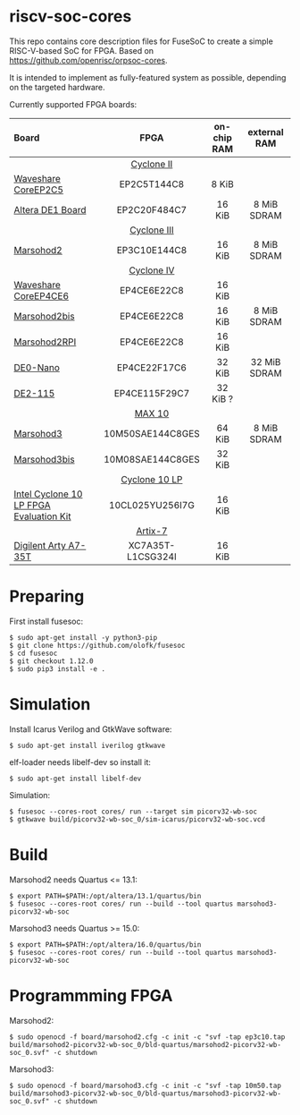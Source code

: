 riscv-soc-cores
===============

This repo contains core description files for FuseSoC
to create a simple RISC-V-based SoC for FPGA.
Based on https://github.com/openrisc/orpsoc-cores.

It is intended to implement as fully-featured
system as possible, depending on the targeted hardware.

Currently supported FPGA boards:

| Board | FPGA | on-chip RAM | external RAM |
| :---- | :--: | :---------: | :------:     |
| | [Cyclone II](https://www.altera.com/products/fpga/cyclone-series/cyclone-ii/support.html)
| [Waveshare CoreEP2C5](http://www.waveshare.com/wiki/CoreEP2C5)               | EP2C5T144C8  | 8 KiB  |             |
| [Altera DE1 Board](https://www.terasic.com.tw/cgi-bin/page/archive.pl?No=83) | EP2C20F484C7 | 16 KiB | 8 MiB SDRAM |
| | [Cyclone III](https://www.altera.com/products/fpga/cyclone-series/cyclone-iii/overview.html)
| [Marsohod2](https://marsohod.org/howtostart/marsohod2) | EP3C10E144C8 | 16 KiB | 8 MiB SDRAM |
| | [Cyclone IV](https://www.altera.com/products/fpga/cyclone-series/cyclone-iv/overview.html)
| [Waveshare CoreEP4CE6](http://www.waveshare.com/wiki/CoreEP4CE6) | EP4CE6E22C8 | 16 KiB |   |
| [Marsohod2bis](https://marsohod.org/11-blog/289-marsohod2bis)    | EP4CE6E22C8 | 16 KiB | 8 MiB SDRAM  |
| [Marsohod2RPI](https://marsohod.org/howtostart/m2rpi)                                 | EP4CE6E22C8  | 16 KiB |              |
| [DE0-Nano](http://www.terasic.com.tw/cgi-bin/page/archive.pl?Language=English&No=593) | EP4CE22F17C6 | 32 KiB | 32 MiB SDRAM |
| [DE2-115](http://www.terasic.com.tw/cgi-bin/page/archive.pl?Language=English&No=502)  | EP4CE115F29C7 | 32 KiB ? |              |
| | [MAX 10](https://www.altera.com/products/fpga/max-series/max-10/overview.html)
| [Marsohod3](https://marsohod.org/howtostart/plata-marsokhod3) | 10M50SAE144C8GES | 64 KiB | 8 MiB SDRAM |
| [Marsohod3bis](https://marsohod.org/howtostart/plata-marsokhod3) | 10M08SAE144C8GES | 32 KiB |             |
| | [Cyclone 10 LP](https://www.altera.com/products/fpga/cyclone-series/cyclone-10/cyclone-10-lp/overview.html)
| [Intel Cyclone 10 LP FPGA Evaluation Kit](https://www.altera.com/products/boards_and_kits/dev-kits/altera/cyclone-10-lp-evaluation-kit.html) | 10CL025YU256I7G | 16 KiB |   |
| | [Artix-7](https://www.xilinx.com/products/silicon-devices/fpga/artix-7.html)
| [Digilent Arty A7-35T](http://store.digilentinc.com/arty-a7-artix-7-fpga-development-board-for-makers-and-hobbyists/) | XC7A35T-L1CSG324I | 16 KiB |   |


# Preparing

First install fusesoc:

```
$ sudo apt-get install -y python3-pip
$ git clone https://github.com/olofk/fusesoc
$ cd fusesoc
$ git checkout 1.12.0
$ sudo pip3 install -e .
```


# Simulation

Install Icarus Verilog and GtkWave software:

```
$ sudo apt-get install iverilog gtkwave
```

elf-loader needs libelf-dev so install it:

```
$ sudo apt-get install libelf-dev
```

Simulation:

```
$ fusesoc --cores-root cores/ run --target sim picorv32-wb-soc
$ gtkwave build/picorv32-wb-soc_0/sim-icarus/picorv32-wb-soc.vcd
```


# Build

Marsohod2 needs Quartus <= 13.1:

```
$ export PATH=$PATH:/opt/altera/13.1/quartus/bin
$ fusesoc --cores-root cores/ run --build --tool quartus marsohod3-picorv32-wb-soc
```

Marsohod3 needs Quartus >= 15.0:

```
$ export PATH=$PATH:/opt/altera/16.0/quartus/bin
$ fusesoc --cores-root cores/ run --build --tool quartus marsohod3-picorv32-wb-soc
```


# Programmming FPGA

Marsohod2:

```
$ sudo openocd -f board/marsohod2.cfg -c init -c "svf -tap ep3c10.tap build/marsohod2-picorv32-wb-soc_0/bld-quartus/marsohod2-picorv32-wb-soc_0.svf" -c shutdown

```

Marsohod3:

```
$ sudo openocd -f board/marsohod3.cfg -c init -c "svf -tap 10m50.tap build/marsohod3-picorv32-wb-soc_0/bld-quartus/marsohod3-picorv32-wb-soc_0.svf" -c shutdown
```

